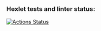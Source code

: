 ### Hexlet tests and linter status:
[![Actions Status](https://github.com/UlianaIvanova/frontend-project-44/actions/workflows/hexlet-check.yml/badge.svg)](https://github.com/UlianaIvanova/frontend-project-44/actions)
